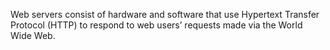 Web servers consist of hardware and software that use Hypertext Transfer Protocol (HTTP) to respond to web users’ requests made via the World Wide Web.

